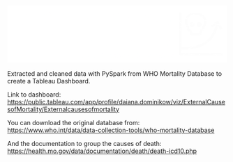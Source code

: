 ![](External%20Causes%20of%20Death%20.png)

Extracted and cleaned data with PySpark from WHO Mortality Database to create a Tableau Dashboard.

Link to dashboard: 
https://public.tableau.com/app/profile/daiana.dominikow/viz/ExternalCausesofMortality/Externalcausesofmortality

You can download the original database from: 
https://www.who.int/data/data-collection-tools/who-mortality-database

And the documentation to group the causes of death:
https://health.mo.gov/data/documentation/death/death-icd10.php
